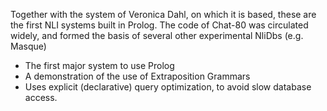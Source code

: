 Together with the system of Veronica Dahl, on which it is based, these are the first NLI systems built in Prolog. The code of Chat-80 was circulated widely, and formed the basis of several other experimental NliDbs (e.g. Masque)

+ The first major system to use Prolog 
+ A demonstration of the use of Extraposition Grammars
+ Uses explicit (declarative) query optimization, to avoid slow database access.
      
